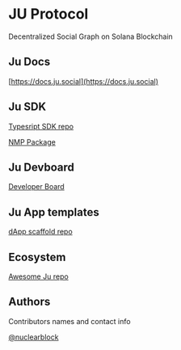 # JU Protocol

Decentralized Social Graph on Solana Blockchain

## Ju Docs

[https://docs.ju.social](https://docs.ju.social)


## Ju SDK

[Typesript SDK repo](https://github.com/jusocial/sdk)

[NMP Package](https://www.npmjs.com/package/@ju-protocol/sdk)

## Ju Devboard

[Developer Board](https://dev.ju.social)

## Ju App templates

[dApp scaffold repo](https://github.com/jusocial/dapp-scaffold)

## Ecosystem

[Awesome Ju repo](https://github.com/jusocial/awesome-ju)

## Authors

Contributors names and contact info

[@nuclearblock](https://twitter.com/nuclearblockone)
